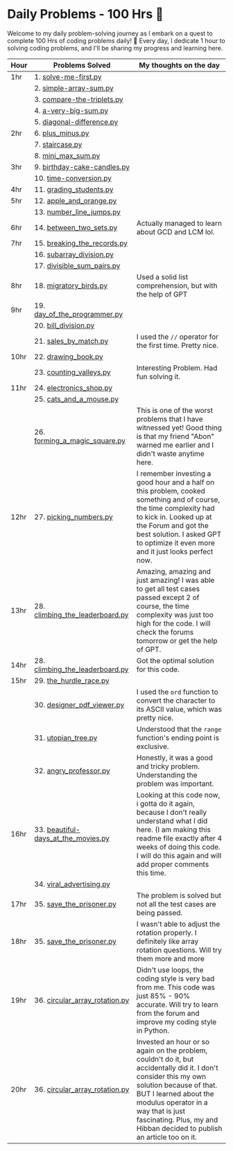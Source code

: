 # Daily Problems - 100 Hrs 🚀

Welcome to my daily problem-solving journey as I embark on a quest to complete 100 Hrs of coding problems daily! 🎉 Every day, I dedicate 1 hour to solving coding problems, and I'll be sharing my progress and learning here. 


| Hour | Problems Solved                                | My thoughts on the day                                    |
| ---- | ----------------------------------------------- | ------------------------------------------------------- |
| 1hr  | 1. [solve-me-first.py](https://github.com/afaqez/Daily_Problems/blob/main/Hackerrank/1hr/1.%20solve_me_first.py)  |  |
|      | 2. [simple-array-sum.py](https://github.com/afaqez/Daily_Problems/blob/main/Hackerrank/1hr/2.%20simple_array_sum.py)  |                                                         |
|      | 3. [compare-the-triplets.py](https://github.com/afaqez/Daily_Problems/blob/main/Hackerrank/1hr/3.%20complete_the_triplets.py)  |                                                         |
|      | 4. [a-very-big-sum.py](https://github.com/afaqez/Daily_Problems/blob/main/Hackerrank/1hr/4.%20a_very_big_sum.py)  |                                                         |
|      | 5. [diagonal-difference.py](https://github.com/afaqez/Daily_Problems/blob/main/Hackerrank/1hr/5.%20diagonal_difference.py)  |                                                         |
| 2hr  | 6. [plus_minus.py](https://github.com/afaqez/Daily_Problems/blob/main/Hackerrank/2hr/6.%20plus_minus.py)  |                                                         |
|      | 7. [staircase.py](https://github.com/afaqez/Daily_Problems/blob/main/Hackerrank/2hr/7.%20staircase.py)  |                                                         |
|      | 8. [mini_max_sum.py](https://github.com/afaqez/Daily_Problems/blob/main/Hackerrank/2hr/8.%20mini_max_sum.py)  |                                                         |
| 3hr  | 9. [birthday-cake-candles.py](https://github.com/afaqez/Daily_Problems/blob/main/Hackerrank/3hr/9.%20birthday-cake-candles.py)  |                                                         |
|      | 10. [time-conversion.py](https://github.com/afaqez/Daily_Problems/blob/main/Hackerrank/3hr/10.%20time-conversion.py)  |                                                           |
| 4hr  | 11. [grading_students.py](https://github.com/afaqez/Daily_Problems/blob/main/Hackerrank/4hr/11.%20grading_students.py)  |                                                         |
| 5hr  | 12. [apple_and_orange.py](https://github.com/afaqez/Daily_Problems/blob/main/Hackerrank/5hr/12.%20apple_and_oranges.py)  |                                                         |
|      | 13. [number_line_jumps.py](https://github.com/afaqez/Daily_Problems/blob/main/Hackerrank/5hr/13.%20number_line_jumps.py)  |                                                         |
| 6hr  | 14. [between_two_sets.py](https://github.com/afaqez/Daily_Problems/blob/main/Hackerrank/6hr/14.%20between_two_sets.py)  | Actually managed to learn about GCD and LCM lol. |
| 7hr  | 15. [breaking_the_records.py](https://github.com/afaqez/Daily_Problems/blob/main/Hackerrank/7hr/15.%20breaking_the_records.py)  |                                                         |
|      | 16. [subarray_division.py](https://github.com/afaqez/Daily_Problems/blob/main/Hackerrank/7hr/16.%20subarray_division.py)  |                                                         |
|      | 17. [divisible_sum_pairs.py](https://github.com/afaqez/Daily_problems/blob/main/Hackerrank/7hr/17.%20divisible_sum_pairs.py)  |                                                         |
| 8hr  | 18. [migratory_birds.py](https://github.com/afaqez/Daily_problems/blob/main/Hackerrank/8hr/18.%20migratory_birds.py)  | Used a solid list comprehension, but with the help of GPT          |
| 9hr  | 19. [day_of_the_programmer.py](https://github.com/afaqez/Daily_problems/blob/main/Hackerrank/9hr/19.%20day_of_the_programmer.py)  |                                                         |
|      | 20. [bill_division.py](https://github.com/afaqez/Daily_problems/blob/main/Hackerrank/9hr/20.%20bill_division.py)  |                                                         |
|      | 21. [sales_by_match.py](https://github.com/afaqez/Daily_problems/blob/main/Hackerrank/9hr/21.%20sales_by_match.py)  | I used the `//` operator for the first time. Pretty nice. |
| 10hr | 22. [drawing_book.py](https://github.com/afaqez/Daily_problems/blob/main/Hackerrank/10hr/22.%20drawing_book.py)  |                                                         |
|      | 23. [counting_valleys.py](https://github.com/afaqez/Daily_problems/blob/main/Hackerrank/10hr/23.%20counting_valleys.py)  | Interesting Problem. Had fun solving it. |
| 11hr | 24. [electronics_shop.py](https://github.com/afaqez/Daily_problems/blob/main/Hackerrank/11hr/24.%20electronics_shop.py)  |                                                         |
|      | 25. [cats_and_a_mouse.py](https://github.com/afaqez/Daily_problems/blob/main/Hackerrank/11hr/25.%20cats_and_a_mouse.py)  |                                                         |
|      | 26. [forming_a_magic_square.py](https://github.com/afaqez/Daily_problems/blob/main/Hackerrank/11hr/26.%20forming_a_magic_square.py)  | This is one of the worst problems that I have witnessed yet! Good thing is that my friend "Abon" warned me earlier and I didn't waste anytime here. |
| 12hr | 27. [picking_numbers.py](https://github.com/afaqez/Daily_problems/blob/main/Hackerrank/12hr/27.%20picking_numbers.py)  | I remember investing a good hour and a half on this problem, cooked something and of course, the time complexity had to kick in. Looked up at the Forum and got the best solution. I asked GPT to optimize it even more and it just looks perfect now. |
| 13hr | 28. [climbing_the_leaderboard.py](https://github.com/afaqez/Daily_problems/blob/main/Hackerrank/13hr/28.%20climbing_the_leaderboard.py)  | Amazing, amazing and just amazing! I was able to get all test cases passed except 2 of course, the time complexity was just too high for the code. I will check the forums tomorrow or get the help of GPT. |
| 14hr | 28. [climbing_the_leaderboard.py](https://github.com/afaqez/Daily_problems/blob/main/Hackerrank/14hr/28.%20climbing_the_leaderboard.py)  | Got the optimal solution for this code. |
| 15hr | 29. [the_hurdle_race.py](https://github.com/afaqez/Daily_problems/blob/main/Hackerrank/15hr/29.%20the_hurdle_race.py)  |                                                         |
|      | 30. [designer_pdf_viewer.py](https://github.com/afaqez/Daily_problems/blob/main/Hackerrank/15hr/30.%20designer_pdf_viewer.py)  | I used the `ord` function to convert the character to its ASCII value, which was pretty nice. |
|      | 31. [utopian_tree.py](https://github.com/afaqez/eaily_problems/blob/main/Hackerrank/15hr/31.%20utopian_tree.py)  | Understood that the `range` function's ending point is exclusive. |
|      | 32. [angry_professor.py](https://github.com/afaqez/Daily_problems/blob/main/Hackerrank/15hr/32.%20angry_professor.py)  | Honestly, it was a good and tricky problem. Understanding the problem was important. |
| 16hr | 33. [beautiful-days_at_the_movies.py](https://github.com/afaqez/Daily_problems/blob/main/Hackerrank/16hr/33.%20beautiful-days_at_the_movies.py)  | Looking at this code now, i gotta do it again, because I don't really understand what I did here. (I am making this readme file exactly after 4 weeks of doing this code. I will do this again and will add proper comments this time. |
|      | 34. [viral_advertising.py](https://github.com/afaqez/Daily_problems/blob/main/Hackerrank/16hr/34.%20viral_advertising.py)  |  |
| 17hr | 35. [save_the_prisoner.py](https://github.com/afaqez/Daily_problems/blob/main/Hackerrank/17hr/35.%20save_the_prisoner.py)  | The problem is solved but not all the test cases are being passed.  |
| 18hr | 35. [save_the_prisoner.py](https://github.com/afaqez/Daily_problems/blob/main/Hackerrank/18hr/35.%20save_the_prisoner.py)  | I wasn't able to adjust the rotation properly. I definitely like array rotation questions. Will try them more and more |
| 19hr | 36. [circular_array_rotation.py](https://github.com/afaqez/Daily_problems/blob/main/Hackerrank/19hr/36.%20circular_array_rotation.py)  | Didn't use loops, the coding style is very bad from me. This code was just 85% - 90% accurate. Will try to learn from the forum and improve my coding style in Python. |
| 20hr | 36. [circular_array_rotation.py](https://github.com/afaqez/Daily_problems/blob/main/Hackerrank/20hr/36.%20circular_array_rotation.py)  | Invested an hour or so again on the problem, couldn't do it, but accidentally did it. I don't consider this my own solution because of that. BUT I learned about the modulus operator in a way that is just fascinating. Plus, my and Hibban decided to publish an article too on it. |

